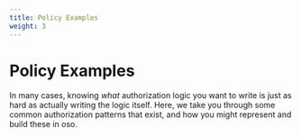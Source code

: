 ```yaml
---
title: Policy Examples
weight: 3
---
```


# Policy Examples

In many cases, knowing _what_ authorization logic you want to write
is just as hard as actually writing the logic itself. Here, we take you
through some common authorization patterns that exist, and how you
might represent and build these in oso.

<!--
## Role-based Access Control (RBAC)

Role-based access control (RBAC) assigns each actor a role.  Instead of granting
permissions to individual actors, they are granted to roles.

Read on to see how to implement RBAC with oso.

## Attribute-based Access Control (ABAC)

Attribute-based access control relies on rich attributes associated with each
actor to make authorization decisions.  This model is often used when RBAC is
not expressive enough, and is a natural extension of RBAC when using oso.

Read on to see how to implement ABAC with oso.

## Using Contextual Information in Authorization

Sometimes an authorization decision will require context beyond the
action, actor, and resource.  This could be information about the HTTP
request, or the environment the application is running in.

Read on to see how to access contextual information within
oso policies.

## Sharing Authorization Rules Across Related Resources

Some applications have common authorization rules that apply to many different
types of resources.  oso policies make it possible to share rules across
related resource types, and override them as needed.

See how to use Resources with Inheritance to implement extensible policies with oso.

## Supporting External and Internal Users

Applications may have multiple types of users.  Frequently, internal user
accounts for support reps, operations teams, or testing.  oso policies can
recognize different user types & apply different rules when necessary, avoiding
the need for multiple authorization systems.

Continue to see how to write policies that distinguish
between multiple users types. -->
